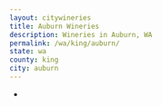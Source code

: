 ```yaml
---
layout: citywineries
title: Auburn Wineries
description: Wineries in Auburn, WA
permalink: /wa/king/auburn/
state: wa
county: king
city: auburn
---
```

-
